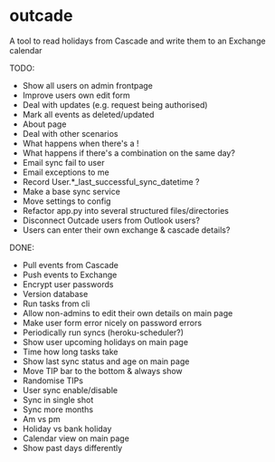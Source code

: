 outcade
=======

A tool to read holidays from Cascade and write them to an Exchange calendar


TODO:
 * Show all users on admin frontpage
 * Improve users own edit form
 * Deal with updates (e.g. request being authorised)
 * Mark all events as deleted/updated
 * About page
 * Deal with other scenarios
  * What happens when there's a !
  * What happens if there's a combination on the same day?
 * Email sync fail to user
 * Email exceptions to me
 * Record User.*_last_successful_sync_datetime ?
 * Make a base sync service
 * Move settings to config
 * Refactor app.py into several structured files/directories
 * Disconnect Outcade users from Outlook users?
  * Users can enter their own exchange & cascade details?


DONE:
 * Pull events from Cascade
 * Push events to Exchange
 * Encrypt user passwords
 * Version database
 * Run tasks from cli
 * Allow non-admins to edit their own details on main page
 * Make user form error nicely on password errors
 * Periodically run syncs (heroku-scheduler?)
 * Show user upcoming holidays on main page
 * Time how long tasks take
 * Show last sync status and age on main page
 * Move TIP bar to the bottom & always show
 * Randomise TIPs
 * User sync enable/disable
 * Sync in single shot
 * Sync more months
 * Am vs pm
 * Holiday vs bank holiday
 * Calendar view on main page
 * Show past days differently
